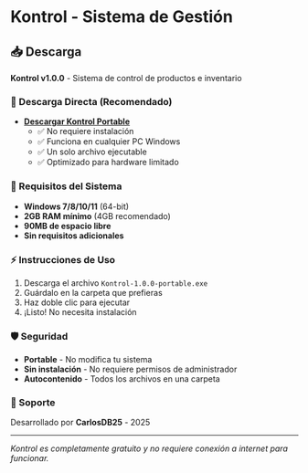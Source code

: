 # Kontrol - Sistema de Gestión

## 📥 Descarga

**Kontrol v1.0.0** - Sistema de control de productos e inventario

### 🚀 Descarga Directa (Recomendado)
- **[Descargar Kontrol Portable](Kontrol-1.0.0-portable.exe)** 
  - ✅ No requiere instalación
  - ✅ Funciona en cualquier PC Windows
  - ✅ Un solo archivo ejecutable
  - ✅ Optimizado para hardware limitado

### 🔧 Requisitos del Sistema
- **Windows 7/8/10/11** (64-bit)
- **2GB RAM mínimo** (4GB recomendado)
- **90MB de espacio libre**
- **Sin requisitos adicionales**

### ⚡ Instrucciones de Uso
1. Descarga el archivo `Kontrol-1.0.0-portable.exe`
2. Guárdalo en la carpeta que prefieras
3. Haz doble clic para ejecutar
4. ¡Listo! No necesita instalación

### 🛡️ Seguridad
- **Portable** - No modifica tu sistema
- **Sin instalación** - No requiere permisos de administrador
- **Autocontenido** - Todos los archivos en una carpeta

### 📧 Soporte
Desarrollado por **CarlosDB25** - 2025

---

*Kontrol es completamente gratuito y no requiere conexión a internet para funcionar.*
